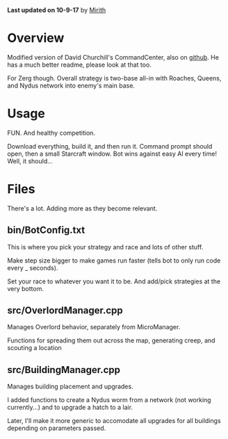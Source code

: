 **Last updated on 10-9-17** by [Mirith](https://github.com/Mirith)

# Overview

Modified version of David Churchill's CommandCenter, also on [github](https://github.com/davechurchill/commandcenter).  He has a much better readme, please look at that too.  



For Zerg though.  Overall strategy is two-base all-in with Roaches, Queens, and Nydus network into enemy's main base.  

# Usage

FUN.  And healthy competition.  

Download everything, build it, and then run it.  Command prompt should open, then a small Starcraft window.  Bot wins against easy AI every time!  Well, it should... 



# Files

There's a lot.  Adding more as they become relevant.  

## bin/BotConfig.txt

This is where you pick your strategy and race and lots of other stuff.  

Make step size bigger to make games run faster (tells bot to only run code every _ seconds).  

Set your race to whatever you want it to be.  And add/pick strategies at the very bottom.  

## src/OverlordManager.cpp

Manages Overlord behavior, separately from MicroManager.  

Functions for spreading them out across the map, generating creep, and scouting a location

## src/BuildingManager.cpp

Manages building placement and upgrades.  

I added functions to create a Nydus worm from a network (not working currently...) and to upgrade a hatch to a lair.  

Later, I'll make it more generic to accomodate all upgrades for all buildings depending on parameters passed.  

